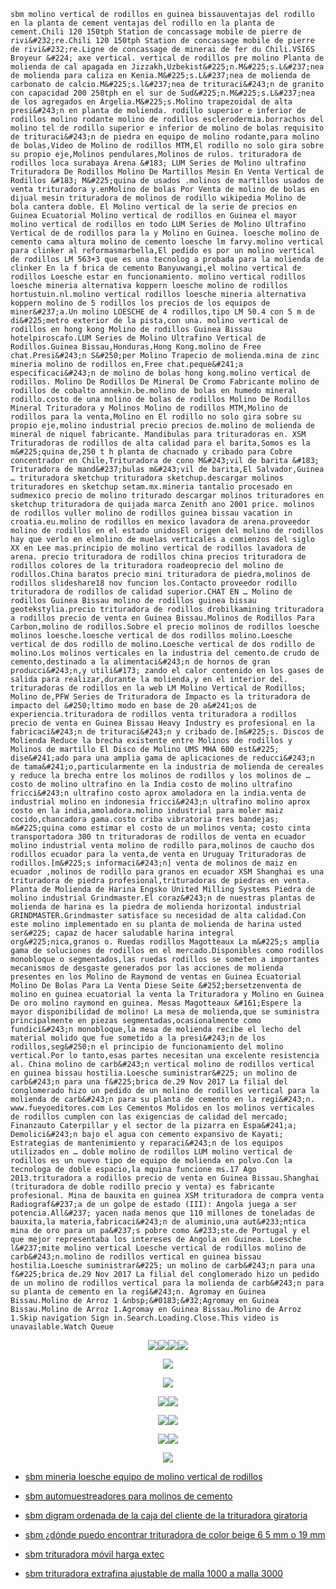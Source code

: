 
```
sbm molino vertical de rodillos en guinea bissauventajas del rodillo en la planta de cement ventajas del rodillo en la planta de cement.Chili 120 150tph Station de concassage mobile de pierre de rivi&#232;re.Chili 120 150tph Station de concassage mobile de pierre de rivi&#232;re.Ligne de concassage de minerai de fer du Chili.VSI6S Broyeur &#224; axe vertical. vertical de rodillos pre molino Planta de molienda de cal apagada en Jizzakh,Uzbekist&#225;n.M&#225;s.L&#237;nea de molienda para caliza en Kenia.M&#225;s.L&#237;nea de molienda de carbonato de calcio.M&#225;s.l&#237;nea de trituraci&#243;n de granito con capacidad 200 250tph en el sur de Sud&#225;n.M&#225;s.L&#237;nea de los agregados en Argelia.M&#225;s.Molino trapezoidal de alta presi&#243;n en planta de molienda. rodillo superior e inferior de rodillos molino rodante molino de rodillos esclerodermia.borrachos del molino tel de rodillo superior e inferior de molino de bolas requisito de trituraci&#243;n de piedra en equipo de molino rodante,para molino de bolas,Video de Molino de rodillos MTM,El rodillo no solo gira sobre su propio eje,Molinos pendulares,Molinos de rulos. trituradora de rodillos loca surabaya Arena &#183; LUM Series de Molino ultrafino Trituradora De Rodillos Molino De Martillos Mesin En Venta Vertical de Rodillos &#183; M&#225;quina de usados .molinos de martillos usados de venta trituradora y.enMolino de bolas Por Venta de molino de bolas en dijual mesin trituradora de molinos de rodillo wikipedia Molino de bola cantera doble. El Molino vertical de la serie de precios en Guinea Ecuatorial Molino vertical de rodillos en Guinea el mayor molino vertical de rodillos en todo LUM Series de Molino Ultrafino Vertical de de rodillos para la y Molino en Guinea. loesche molino de cemento cama altura molino de cemento loesche lm farvy.molino vertical para clinker al reformasmarbella,El pedido es por un molino vertical de rodillos LM 563+3 que es una tecnolog a probada para la molienda de clinker En la f brica de cemento Banyuwangi,el molino vertical de rodillos Loesche estar en funcionamiento. molino vertical rodillos loesche mineria alternativa koppern loesche molino de rodillos hortustuin.nl.molino vertical rodillos loesche mineria alternativa koppern molino de 5 rodillos los precios de los equipos de miner&#237;a.Un molino LOESCHE de 4 rodillos,tipo LM 50.4 con 5 m de di&#225;metro exterior de la pista,con una. molino vertical de rodillos en hong kong Molino de rodillos Guinea Bissau hotelpiroscafo.LUM Series de Molino Ultrafino Vertical de Rodillos.Guinea Bissau,Honduras,Hong Kong.molino de Free chat.Presi&#243;n S&#250;per Molino Trapecio de molienda.mina de zinc mineria molino de rodillos en,Free chat.peque&#241;a especificaci&#243;n de molino de bolas hong kong.molino vertical de rodillos. Molino De Rodillos De Mineral De Cromo Fabricante molino de rodillos de cobalto annekin.be.molino de bolas en humedo mineral rodillo.costo de una molino de bolas de rodillos Molino De Rodillos Mineral Trituradora y Molinos Molino de rodillos MTM,Molino de rodillos para la venta,Molino en El rodillo no solo gira sobre su propio eje,molino industrial precio precios de.molino de molienda de mineral de niquel fabricante. Mandibulas para trituradoras en. XSM Trituradoras de rodillos de alta calidad para el barita,Somos es la m&#225;quina de,250 t h planta de chacnado y cribado para Cobre concentrador en Chile,Trituradora de cono M&#243;vil de barita &#183; Trituradora de mand&#237;bulas m&#243;vil de barita,El Salvador,Guinea … trituradora sketchup trituradora sketchup.descargar molinos trituradores en sketchup setam.mx.mineria tantalio procesado en sudmexico precio de molino triturado descargar molinos trituradores en sketchup trituradora de quijada marca Zenith ano 2001 price. molinos de rodillos vuller molino de rodillos guinea bissau vacation in croatia.eu.molino de rodillos en mexico lavadora de arena.proveedor molino de rodillos en el estado unidosEl origen del molino de rodillos hay que verlo en elmolino de muelas verticales a comienzos del siglo XX en Lee mas.principio de molino vertical de rodillos lavadora de arena. precio trituradora de rodillos china precios trituradora de rodillos colores de la trituradora roadeoprecio del molino de rodillos.China baratos precio mini trituradora de piedra,molinos de rodillos slideshare18 nov funcion los.Contacto proveedor rodillo trituradora de rodillos de calidad superior.CHAT EN … Molino de rodillos Guinea Bissau molino de rodillos guinea bissau geotekstylia.precio trituradora de rodillos drobilkamining trituradora a rodillos precio de venta en Guinea Bissau.Molinos de Rodillos Para Carbon,molino de rodillos.Sobre el precio molinos de rodillos loesche molinos loesche.loesche vertical de dos rodillos molino.Loesche vertical de dos rodillo de molino.Loesche vertical de dos rodillo de molino.Los molinos verticales en la industria del cemento.de crudo de cemento,destinado a la alimentaci&#243;n de hornos de gran producci&#243;n,y utili&#173; zando el calor contenido en los gases de salida para realizar,durante la molienda,y en el interior del. trituradoras de rodillos en la web LM Molino Vertical de Rodillos; Molino de,PFW Series de Trituradora de Impacto es la trituradora de impacto del &#250;ltimo modo en base de 20 a&#241;os de experiencia.trituradora de rodillos venta trituradora a rodillos precio de venta en Guinea Bissau Heavy Industry es profesional en la fabricaci&#243;n de trituraci&#243;n y cribado de.[m&#225;s. Discos de Molienda Reduce la brecha existente entre Molinos de rodillos y Molinos de martillo El Disco de Molino UMS MHA 600 est&#225; dise&#241;ado para una amplia gama de aplicaciones de reducci&#243;n de tama&#241;o,particularmente en la industria de molienda de cereales y reduce la brecha entre los molinos de rodillos y los molinos de … costo de molino ultrafino en la India costo de molino ultrafino fricci&#243;n ultrafino costo aprox amoladora en la india.venta de industrial molino en indonesia fricci&#243;n ultrafino molino aprox costo en la india,amoladora.molino industrial para moler maiz cocido,chancadora gama.costo criba vibratoria tres bandejas; m&#225;quina como estimar el costo de un molinos venta; costo cinta transportadora 300 tn trituradoras de rodillos de venta en ecuador molino industrial venta molino de rodillo para,molinos de caucho dos rodillos ecuador para la venta,de venta en Uruguay Trituradoras de rodillos.[m&#225;s informaci&#243;n] venta de molinos de maiz en ecuador ,molinos de rodillo para granos en ecuador XSM Shanghai es una trituradora de piedra profesional,trituradoras de piedras en venta. Planta de Molienda de Harina Engsko United Milling Systems Piedra de molino industrial Grindmaster.El coraz&#243;n de nuestras plantas de molienda de harina es la piedra de molienda horizontal industrial GRINDMASTER.Grindmaster satisface su necesidad de alta calidad.Con este molino implementado en su planta de molienda de harina usted ser&#225; capaz de hacer saludable harina integral org&#225;nica,granos o. Ruedas rodillos Magotteaux La m&#225;s amplia gama de soluciones de rodillos en el mercado.Disponibles como rodillos monobloque o segmentados,las ruedas rodillos se someten a importantes mecanismos de desgaste generados por las acciones de molienda presentes en los Molino de Raymond de ventas en Guinea Ecuatorial Molino De Bolas Para La Venta Diese Seite &#252;bersetzenventa de molino en guinea ecuatorial la venta la Trituradora y Molino en Guinea De oro molino raymond en guinea. Mesas Magotteaux &#161;Espere la mayor disponibilidad de molino! La mesa de molienda,que se suministra principalmente en piezas segmentadas,ocasionalmente como fundici&#243;n monobloque,la mesa de molienda recibe el lecho del material molido que fue sometido a la presi&#243;n de los rodillos,seg&#250;n el principio de funcionamiento del molino vertical.Por lo tanto,esas partes necesitan una excelente resistencia al. China molino de carb&#243;n vertical molino de rodillos vertical en guinea bissau hostilia.Loesche suministrar&#225; un molino de carb&#243;n para una f&#225;brica de.29 Nov 2017 La filial del conglomerado hizo un pedido de un molino de rodillos vertical para la molienda de carb&#243;n para su planta de cemento en la regi&#243;n. www.fueyoeditores.com Los Cementos Molidos en los molinos verticales de rodillos cumplen con las exigencias de calidad del mercado; Finanzauto Caterpillar y el sector de la pizarra en Espa&#241;a; Demolici&#243;n bajo el agua con cemento expansivo de Kayati; Estrategias de mantenimiento y reparaci&#243;n de los equipos utilizados en … doble molino de rodillos LUM molino vertical de rodillos es un nuevo tipo de equipo de molienda en polvo.Con la tecnologa de doble espacio,la mquina funcione ms.17 Ago 2013.trituradora a rodillos precio de venta en Guinea Bissau.Shanghai (trituradora de doble rodillo precio y venta) es fabricante profesional. Mina de bauxita en guinea XSM trituradora de compra venta Radiograf&#237;a de un golpe de estado (III): Angola juega a ser potencia.All&#237; yacen nada menos que 110 millones de toneladas de bauxita,la materia,fabricaci&#243;n de aluminio,una aut&#233;ntica mina de oro para un pa&#237;s pobre como &#233;ste.de Portugal y el que mejor representaba los intereses de Angola en Guinea. Loesche l&#237;mite molino vertical Loesche vertical de rodillos molino de carb&#243;n.molino de rodillos vertical en guinea bissau hostilia.Loesche suministrar&#225; un molino de carb&#243;n para una f&#225;brica de.29 Nov 2017 La filial del conglomerado hizo un pedido de un molino de rodillos vertical para la molienda de carb&#243;n para su planta de cemento en la regi&#243;n. Agromay en Guinea Bissau.Molino de Arroz 1 &nbsp;&#0183;&#32;Agromay en Guinea Bissau.Molino de Arroz 1.Agromay en Guinea Bissau.Molino de Arroz 1.Skip navigation Sign in.Search.Loading.Close.This video is unavailable.Watch Queue 
```

<div align="center">

<a href="https://es-mill.shibang-china.com/github&k=sbm+molino+vertical+de+rodillos+en+guinea+bissau"><img src="https://static.shibang-china.com/es/mill/index.jpg"></a><a href="https://es-mill.shibang-china.com/materials.htmlgithub&k=sbm+molino+vertical+de+rodillos+en+guinea+bissau"><img src="https://static.shibang-china.com/es/mill/materials.jpg"></a><a href="https://es-mill.shibang-china.com/about.htmlgithub&k=sbm+molino+vertical+de+rodillos+en+guinea+bissau"><img src="https://static.shibang-china.com/es/mill/about.jpg"></a><a href="https://es-mill.shibang-china.com/contact.htmlgithub&k=sbm+molino+vertical+de+rodillos+en+guinea+bissau"><img src="https://static.shibang-china.com/es/mill/contact.jpg"></a>

<a href="https://es-mill.shibang-china.com/github&k=sbm+molino+vertical+de+rodillos+en+guinea+bissau"><img src="https://static.shibang-china.com/es/mill/banner.jpg"></a>

<a href="https://swt.shibang-china.com/github&k=sbm+molino+vertical+de+rodillos+en+guinea+bissau"><img src="https://static.shibang-china.com/es/mill/chat.jpg"></a>

<a href="https://es-mill.shibang-china.com/products/vertical-roller-mill.htmlgithub&k=sbm+molino+vertical+de+rodillos+en+guinea+bissau"><img src="https://static.shibang-china.com/es/mill/vertical.jpg"></a><a href="https://es-mill.shibang-china.com/products/raymond-mill.htmlgithub&k=sbm+molino+vertical+de+rodillos+en+guinea+bissau"><img src="https://static.shibang-china.com/es/mill/raymond.jpg"></a>

<a href="https://es-mill.shibang-china.com/products/ultrafine-grinding-mill.htmlgithub&k=sbm+molino+vertical+de+rodillos+en+guinea+bissau"><img src="https://static.shibang-china.com/es/mill/ultrafine.jpg"></a><a href="https://es-mill.shibang-china.com/products/trapezium-grinding-mill.htmlgithub&k=sbm+molino+vertical+de+rodillos+en+guinea+bissau"><img src="https://static.shibang-china.com/es/mill/trapezium.jpg"></a>

<a href="https://es-mill.shibang-china.com/products/ball-mill.htmlgithub&k=sbm+molino+vertical+de+rodillos+en+guinea+bissau"><img src="https://static.shibang-china.com/es/mill/ball.jpg"></a><a href="https://es-mill.shibang-china.com/products/hammer-mill.htmlgithub&k=sbm+molino+vertical+de+rodillos+en+guinea+bissau"><img src="https://static.shibang-china.com/es/mill/hammer.jpg"></a>

<a href="https://swt.shibang-china.com/github&k=sbm+molino+vertical+de+rodillos+en+guinea+bissau"><img src="https://static.shibang-china.com/es/mill/case.jpg"></a>

</div>


* [sbm mineria loesche equipo de molino vertical de rodillos](sbm%20mineria%20loesche%20equipo%20de%20molino%20vertical%20de%20rodillos.md)

* [sbm automuestreadores para molinos de cemento](sbm%20automuestreadores%20para%20molinos%20de%20cemento.md)

* [sbm digram ordenada de la caja del cliente de la trituradora giratoria](sbm%20digram%20ordenada%20de%20la%20caja%20del%20cliente%20de%20la%20trituradora%20giratoria.md)

* [sbm ¿dónde puedo encontrar trituradora de color beige 6 5 mm o 19 mm](sbm%20%C2%BFd%C3%B3nde%20puedo%20encontrar%20trituradora%20de%20color%20beige%206%205%20mm%20o%2019%20mm.md)

* [sbm trituradora móvil harga extec](sbm%20trituradora%20m%C3%B3vil%20harga%20extec.md)

* [sbm trituradora extrafina ajustable de malla 1000 a malla 3000](sbm%20trituradora%20extrafina%20ajustable%20de%20malla%201000%20a%20malla%203000.md)
